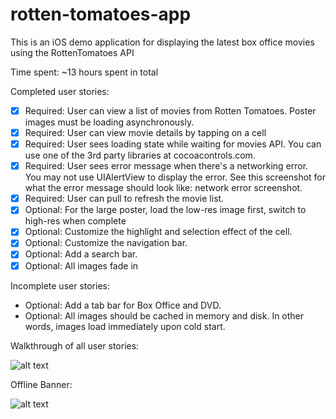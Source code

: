 rotten-tomatoes-app
===================

This is an iOS demo application for displaying the latest box office movies using the RottenTomatoes API

Time spent: ~13 hours spent in total

Completed user stories:

- [x] Required: User can view a list of movies from Rotten Tomatoes. Poster images must be loading asynchronously.
- [x] Required: User can view movie details by tapping on a cell
- [x] Required: User sees loading state while waiting for movies API. You can use one of the 3rd party libraries at cocoacontrols.com.
- [x] Required: User sees error message when there's a networking error. You may not use UIAlertView to display the error. See this screenshot for what the error message should look like: network error screenshot.
- [x] Required: User can pull to refresh the movie list.
- [x] Optional: For the large poster, load the low-res image first, switch to high-res when complete
- [x] Optional: Customize the highlight and selection effect of the cell.
- [x] Optional: Customize the navigation bar.
- [x] Optional: Add a search bar.
- [x] Optional: All images fade in

Incomplete user stories:
- Optional: Add a tab bar for Box Office and DVD.
- Optional: All images should be cached in memory and disk. In other words, images load immediately upon cold start.

Walkthrough of all user stories:

![alt text](https://sahil.box.com/shared/static/o5q1im722n6brylmn6x9.gif)

Offline Banner:

![alt text](https://sahil.box.com/shared/static/e6hck2kqfrpi9eakw2rh.gif)
